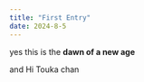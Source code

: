 ```yaml
---
title: "First Entry"
date: 2024-8-5
---
```


yes this is the **dawn of a new age** 


and Hi Touka chan 



